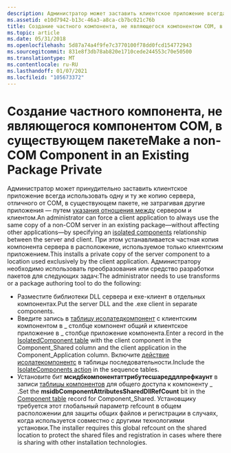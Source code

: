 ```yaml
---
description: Администратор может заставить клиентское приложение всегда использовать одну и ту же копию сервера, отличного от COM, в существующем пакете&\# 8212; не влияя на другие приложения&\# 8212; путем указания отношения между сервером и клиентом.
ms.assetid: e10d7942-b13c-46a3-a8ca-cb7bc021c76b
title: Создание частного компонента, не являющегося компонентом COM, в существующем пакете
ms.topic: article
ms.date: 05/31/2018
ms.openlocfilehash: 5d87a74a4f9fe7c3770100f78dd0fcd154772943
ms.sourcegitcommit: 831e8f3db78ab820e1710cede244553c70e50500
ms.translationtype: MT
ms.contentlocale: ru-RU
ms.lasthandoff: 01/07/2021
ms.locfileid: "105673372"
---
```

# <a name="make-a-non-com-component-in-an-existing-package-private"></a><span data-ttu-id="24ef3-103">Создание частного компонента, не являющегося компонентом COM, в существующем пакете</span><span class="sxs-lookup"><span data-stu-id="24ef3-103">Make a non-COM Component in an Existing Package Private</span></span>

<span data-ttu-id="24ef3-104">Администратор может принудительно заставить клиентское приложение всегда использовать одну и ту же копию сервера, отличного от COM, в существующем пакете, не затрагивая другие приложения — путем [указания отношения между](isolated-components.md) сервером и клиентом.</span><span class="sxs-lookup"><span data-stu-id="24ef3-104">An administrator can force a client application to always use the same copy of a non-COM server in an existing package—without affecting other applications—by specifying an [isolated components](isolated-components.md) relationship between the server and client.</span></span> <span data-ttu-id="24ef3-105">При этом устанавливается частная копия компонента сервера в расположение, используемое только клиентским приложением.</span><span class="sxs-lookup"><span data-stu-id="24ef3-105">This installs a private copy of the server component to a location used exclusively by the client application.</span></span> <span data-ttu-id="24ef3-106">Администратору необходимо использовать преобразования или средство разработки пакетов для следующих задач:</span><span class="sxs-lookup"><span data-stu-id="24ef3-106">The administrator needs to use transforms or a package authoring tool to do the following:</span></span>

-   <span data-ttu-id="24ef3-107">Разместите библиотеки DLL сервера и exe-клиент в отдельных компонентах.</span><span class="sxs-lookup"><span data-stu-id="24ef3-107">Put the server DLL and the .exe client in separate components.</span></span>
-   <span data-ttu-id="24ef3-108">Введите запись в [таблицу исолатедкомпонент](isolatedcomponent-table.md) с клиентским компонентом в \_ столбце компонент общий и клиентское приложение в \_ столбце приложение компонента.</span><span class="sxs-lookup"><span data-stu-id="24ef3-108">Enter a record in the [IsolatedComponent table](isolatedcomponent-table.md) with the client component in the Component\_Shared column and the client application in the Component\_Application column.</span></span> <span data-ttu-id="24ef3-109">Включите [действие исолатекомпонентс](isolatecomponents-action.md) в таблицы последовательности.</span><span class="sxs-lookup"><span data-stu-id="24ef3-109">Include the [IsolateComponents action](isolatecomponents-action.md) in the sequence tables.</span></span>
-   <span data-ttu-id="24ef3-110">Установите бит **мсидбкомпонентаттрибутесшареддллрефкаунт** в записи [таблицы компонентов](component-table.md) для общего доступа к компоненту \_ .</span><span class="sxs-lookup"><span data-stu-id="24ef3-110">Set the **msidbComponentAttributesSharedDllRefCount** bit in the [Component table](component-table.md) record for Component\_Shared.</span></span> <span data-ttu-id="24ef3-111">Установщику требуется этот глобальный параметр refcount в общем расположении для защиты общих файлов и регистрации в случаях, когда используется совместно с другими технологиями установки.</span><span class="sxs-lookup"><span data-stu-id="24ef3-111">The installer requires this global refcount on the shared location to protect the shared files and registration in cases where there is sharing with other installation technologies.</span></span>

 

 



